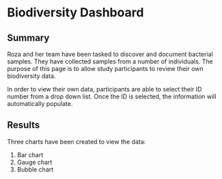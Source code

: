 # Biodiversity Dashboard

## Summary

Roza and her team have been tasked to discover and document bacterial samples. They have collected samples from a number of individuals. The purpose of this page is to allow study participants to review their own biodiversity data.

In order to view their own data, participants are able to select their ID number from a drop down list. Once the ID is selected, the information will automatically populate. 

## Results

Three charts have been created to view the data: 
1. Bar chart
2. Gauge chart
3. Bubble chart
